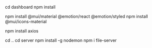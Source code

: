 cd dashboard
npm install

npm install @mui/material @emotion/react @emotion/styled
npm install @mui/icons-material

npm install axios

cd ..
cd server
npm install -g nodemon
npm i file-server
